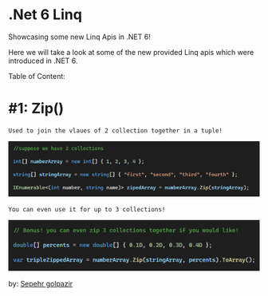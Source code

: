 # .Net 6 Linq
Showcasing some new Linq Apis in .NET 6!

Here we will take a look at some of the new provided Linq apis which were introduced in .NET 6.

Table of Content:

# #1: Zip()

	Used to join the vlaues of 2 collection together in a tuple!

<img src="./content/1.png" />

	You can even use it for up to 3 collections!
	
<img src="./content/1-5.png" />

by:
[Sepehr golpazir](https://www.linkedin.com/in/sepehr-golpazir-161559197/)
